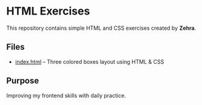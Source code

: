 # HTML Exercises

This repository contains simple HTML and CSS exercises created by **Zehra**.

## Files

- [index.html](./index.html) – Three colored boxes layout using HTML & CSS

## Purpose

Improving my frontend skills with daily practice.
